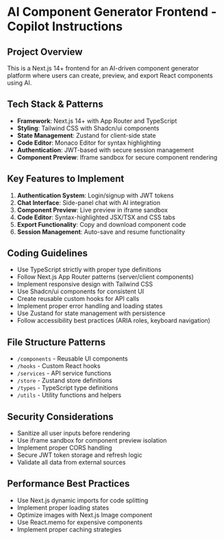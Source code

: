 # AI Component Generator Frontend - Copilot Instructions

<!-- Use this file to provide workspace-specific custom instructions to Copilot. For more details, visit https://code.visualstudio.com/docs/copilot/copilot-customization#_use-a-githubcopilotinstructionsmd-file -->

## Project Overview
This is a Next.js 14+ frontend for an AI-driven component generator platform where users can create, preview, and export React components using AI.

## Tech Stack & Patterns
- **Framework**: Next.js 14+ with App Router and TypeScript
- **Styling**: Tailwind CSS with Shadcn/ui components
- **State Management**: Zustand for client-side state
- **Code Editor**: Monaco Editor for syntax highlighting
- **Authentication**: JWT-based with secure session management
- **Component Preview**: Iframe sandbox for secure component rendering

## Key Features to Implement
1. **Authentication System**: Login/signup with JWT tokens
2. **Chat Interface**: Side-panel chat with AI integration
3. **Component Preview**: Live preview in iframe sandbox
4. **Code Editor**: Syntax-highlighted JSX/TSX and CSS tabs
5. **Export Functionality**: Copy and download component code
6. **Session Management**: Auto-save and resume functionality

## Coding Guidelines
- Use TypeScript strictly with proper type definitions
- Follow Next.js App Router patterns (server/client components)
- Implement responsive design with Tailwind CSS
- Use Shadcn/ui components for consistent UI
- Create reusable custom hooks for API calls
- Implement proper error handling and loading states
- Use Zustand for state management with persistence
- Follow accessibility best practices (ARIA roles, keyboard navigation)

## File Structure Patterns
- `/components` - Reusable UI components
- `/hooks` - Custom React hooks
- `/services` - API service functions  
- `/store` - Zustand store definitions
- `/types` - TypeScript type definitions
- `/utils` - Utility functions and helpers

## Security Considerations
- Sanitize all user inputs before rendering
- Use iframe sandbox for component preview isolation
- Implement proper CORS handling
- Secure JWT token storage and refresh logic
- Validate all data from external sources

## Performance Best Practices
- Use Next.js dynamic imports for code splitting
- Implement proper loading states
- Optimize images with Next.js Image component
- Use React.memo for expensive components
- Implement proper caching strategies
